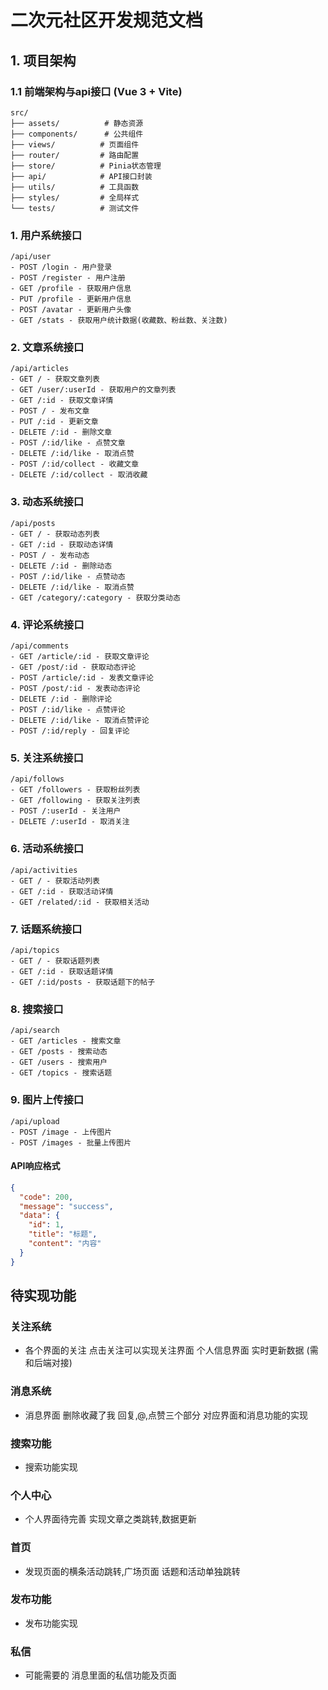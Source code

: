 # 二次元社区开发规范文档

## 1. 项目架构

### 1.1 前端架构与api接口 (Vue 3 + Vite)

```
src/
├── assets/          # 静态资源
├── components/      # 公共组件
├── views/          # 页面组件
├── router/         # 路由配置
├── store/          # Pinia状态管理
├── api/            # API接口封装
├── utils/          # 工具函数
├── styles/         # 全局样式
└── tests/          # 测试文件

```


### 1. 用户系统接口
```
/api/user
- POST /login - 用户登录
- POST /register - 用户注册
- GET /profile - 获取用户信息
- PUT /profile - 更新用户信息
- POST /avatar - 更新用户头像
- GET /stats - 获取用户统计数据(收藏数、粉丝数、关注数)
```

### 2. 文章系统接口
```
/api/articles
- GET / - 获取文章列表
- GET /user/:userId - 获取用户的文章列表
- GET /:id - 获取文章详情
- POST / - 发布文章
- PUT /:id - 更新文章
- DELETE /:id - 删除文章
- POST /:id/like - 点赞文章
- DELETE /:id/like - 取消点赞
- POST /:id/collect - 收藏文章
- DELETE /:id/collect - 取消收藏
```

### 3. 动态系统接口
```
/api/posts
- GET / - 获取动态列表
- GET /:id - 获取动态详情
- POST / - 发布动态
- DELETE /:id - 删除动态
- POST /:id/like - 点赞动态
- DELETE /:id/like - 取消点赞
- GET /category/:category - 获取分类动态
```

### 4. 评论系统接口
```
/api/comments
- GET /article/:id - 获取文章评论
- GET /post/:id - 获取动态评论
- POST /article/:id - 发表文章评论
- POST /post/:id - 发表动态评论
- DELETE /:id - 删除评论
- POST /:id/like - 点赞评论
- DELETE /:id/like - 取消点赞评论
- POST /:id/reply - 回复评论
```

### 5. 关注系统接口
```
/api/follows
- GET /followers - 获取粉丝列表
- GET /following - 获取关注列表
- POST /:userId - 关注用户
- DELETE /:userId - 取消关注
```

### 6. 活动系统接口
```
/api/activities
- GET / - 获取活动列表
- GET /:id - 获取活动详情
- GET /related/:id - 获取相关活动
```

### 7. 话题系统接口
```
/api/topics
- GET / - 获取话题列表
- GET /:id - 获取话题详情
- GET /:id/posts - 获取话题下的帖子
```

### 8. 搜索接口
```
/api/search
- GET /articles - 搜索文章
- GET /posts - 搜索动态
- GET /users - 搜索用户
- GET /topics - 搜索话题
```

### 9. 图片上传接口
```
/api/upload
- POST /image - 上传图片
- POST /images - 批量上传图片
```




#### API响应格式
```json
{
  "code": 200,
  "message": "success", 
  "data": {
    "id": 1,
    "title": "标题",
    "content": "内容"
  }
}
```
## 待实现功能
### 关注系统
- 各个界面的关注 点击关注可以实现关注界面 个人信息界面 实时更新数据 (需和后端对接)
### 消息系统
- 消息界面 删除收藏了我 回复,@,点赞三个部分 对应界面和消息功能的实现
### 搜索功能
- 搜索功能实现
### 个人中心
- 个人界面待完善 实现文章之类跳转,数据更新
### 首页
- 发现页面的横条活动跳转,广场页面 话题和活动单独跳转
### 发布功能
- 发布功能实现
### 私信
- 可能需要的 消息里面的私信功能及页面